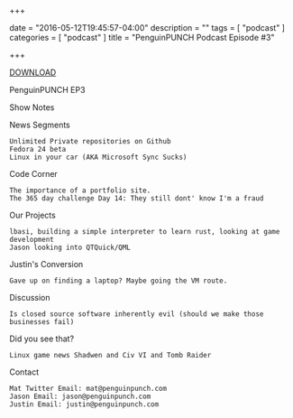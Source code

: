 +++

date = "2016-05-12T19:45:57-04:00" 
description = "" 
tags = [ "podcast" ] 
categories = [ "podcast" ] 
title = "PenguinPUNCH Podcast Episode #3"

+++

[DOWNLOAD](http://penguinpunch.com/podcasts/penguin-punch-ep3.mp3)

PenguinPUNCH EP3

Show Notes

News Segments

    Unlimited Private repositories on Github
    Fedora 24 beta
    Linux in your car (AKA Microsoft Sync Sucks)


Code Corner

    The importance of a portfolio site.
    The 365 day challenge Day 14: They still dont' know I'm a fraud

Our Projects

    lbasi, building a simple interpreter to learn rust, looking at game development
    Jason looking into QTQuick/QML

Justin's Conversion

    Gave up on finding a laptop? Maybe going the VM route.

Discussion

    Is closed source software inherently evil (should we make those businesses fail)

Did you see that?

    Linux game news Shadwen and Civ VI and Tomb Raider
    
Contact

    Mat Twitter Email: mat@penguinpunch.com
    Jason Email: jason@penguinpunch.com
    Justin Email: justin@penguinpunch.com

